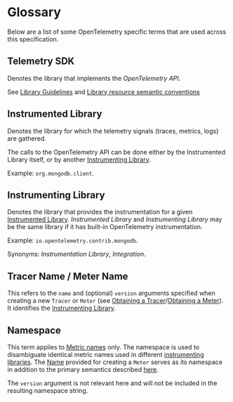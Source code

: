 # Glossary

Below are a list of some OpenTelemetry specific terms that are used across this
specification.

## Telemetry SDK

Denotes the library that implements the *OpenTelemetry API*.

See [Library Guidelines](library-guidelines.md#sdk-implementation) and
[Library resource semantic conventions](data-resource-semantic-conventions.md#telemetry-sdk)

<a name="instrumented_library"></a>

## Instrumented Library

Denotes the library for which the telemetry signals (traces, metrics, logs) are gathered.

The calls to the OpenTelemetry API can be done either by the Instrumented Library itself,
or by another [Instrumenting Library](#instrumenting_library).

Example: `org.mongodb.client`.

<a name="instrumenting_library"></a>

## Instrumenting Library

Denotes the library that provides the instrumentation for a given [Instrumented Library](#instrumented_library).
*Instrumented Library* and *Instrumenting Library* may be the same library
if it has built-in OpenTelemetry instrumentation.

Example: `io.opentelemetry.contrib.mongodb`.

Synonyms: *Instrumentation Library*, *Integration*.

<a name="name"></a>

## Tracer Name / Meter Name

This refers to the `name` and (optional) `version` arguments specified when
creating a new `Tracer` or `Meter` (see [Obtaining a Tracer](api-tracing.md#obtaining-a-tracer)/[Obtaining a Meter](api-metrics-user.md#obtaining-a-meter)). It identifies the [Instrumenting Library](#instrumenting_library).

## Namespace

This term applies to [Metric names](api-metrics-user.md#metric-names) only. The namespace is used to disambiguate identical metric
names used in different [instrumenting libraries](#instrumenting_library). The [Name](#name) provided
for creating a `Meter` serves as its namespace in addition to the primary semantics
described [here](#name).

The `version` argument is not relevant here and will not be included in
the resulting namespace string.
